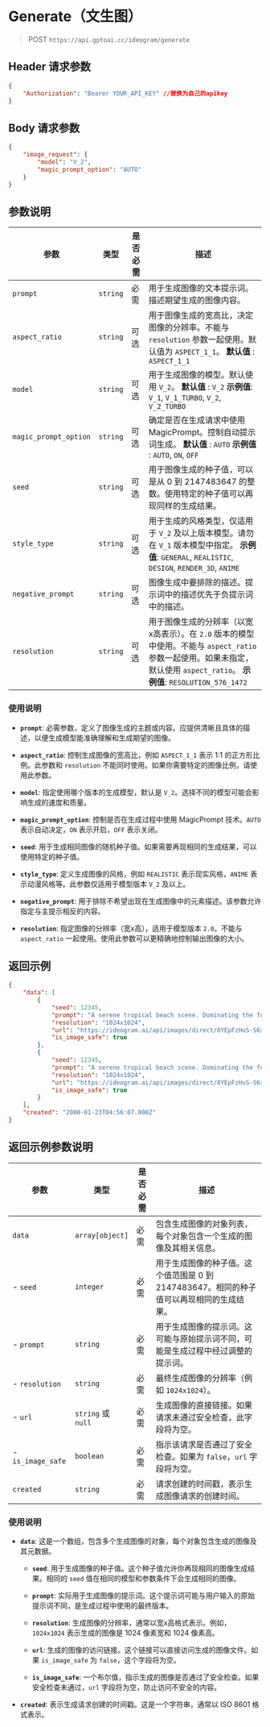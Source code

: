 # Generate（文生图）

>POST `https://api.gptoai.cc/ideogram/generate`

## Header 请求参数
```json
{
    "Authorization": "Bearer YOUR_API_KEY" //替换为自己的apikey
}
```
## Body 请求参数
```json
{
    "image_request": {
        "model": "V_2",
        "magic_prompt_option": "AUTO"
    }
}
```

## 参数说明

| 参数                   | 类型     | 是否必需 | 描述                                                                                                                                                     |
|------------------------|----------|----------|----------------------------------------------------------------------------------------------------------------------------------------------------------|
| `prompt`               | `string` | 必需     | 用于生成图像的文本提示词。描述期望生成的图像内容。                                                                                                       |
| `aspect_ratio`         | `string` | 可选     | 用于图像生成的宽高比，决定图像的分辨率。不能与 `resolution` 参数一起使用。默认值为 `ASPECT_1_1`。  **默认值** : `ASPECT_1_1`                                                |
| `model`                | `string` | 可选     | 用于生成图像的模型。默认使用 `V_2`。  **默认值** : `V_2`  **示例值**: `V_1`, `V_1_TURBO`, `V_2`, `V_2_TURBO`       |
| `magic_prompt_option`  | `string` | 可选     | 确定是否在生成请求中使用 MagicPrompt。控制自动提示词生成。 **默认值** : `AUTO`  **示例值** : `AUTO`, `ON`, `OFF`  |
| `seed`                 | `string` | 可选     | 用于图像生成的种子值，可以是从 0 到 2147483647 的整数。使用特定的种子值可以再现同样的生成结果。                                                         |
| `style_type`           | `string` | 可选     | 用于生成的风格类型，仅适用于 `V_2` 及以上版本模型。请勿在 `V_1` 版本模型中指定。 **示例值**: `GENERAL`, `REALISTIC`, `DESIGN`, `RENDER_3D`, `ANIME` |
| `negative_prompt`      | `string` | 可选     | 图像生成中要排除的描述。提示词中的描述优先于负提示词中的描述。                                                                                           |
| `resolution`           | `string` | 可选     | 用于图像生成的分辨率（以宽x高表示）。在 `2.0` 版本的模型中使用。不能与 `aspect_ratio` 参数一起使用。如果未指定，默认使用 `aspect_ratio`。  **示例值**: `RESOLUTION_576_1472`  |

### 使用说明

- **`prompt`**: 必需参数，定义了图像生成的主题或内容。应提供清晰且具体的描述，以便生成模型能准确理解和生成期望的图像。
  
- **`aspect_ratio`**: 控制生成图像的宽高比，例如 `ASPECT_1_1` 表示 1:1 的正方形比例。此参数和 `resolution` 不能同时使用。如果你需要特定的图像比例，请使用此参数。

- **`model`**: 指定使用哪个版本的生成模型，默认是 `V_2`。选择不同的模型可能会影响生成的速度和质量。

- **`magic_prompt_option`**: 控制是否在生成过程中使用 MagicPrompt 技术。`AUTO` 表示自动决定，`ON` 表示开启，`OFF` 表示关闭。

- **`seed`**: 用于生成相同图像的随机种子值。如果需要再现相同的生成结果，可以使用特定的种子值。

- **`style_type`**: 定义生成图像的风格，例如 `REALISTIC` 表示现实风格，`ANIME` 表示动漫风格等。此参数仅适用于模型版本 `V_2` 及以上。

- **`negative_prompt`**: 用于排除不希望出现在生成图像中的元素描述。该参数允许指定与主提示相反的内容。

- **`resolution`**: 指定图像的分辨率（宽x高），适用于模型版本 `2.0`。不能与 `aspect_ratio` 一起使用。使用此参数可以更精确地控制输出图像的大小。


## 返回示例
```json
{
    "data": [
        {
            "seed": 12345,
            "prompt": "A serene tropical beach scene. Dominating the foreground are tall palm trees with lush green leaves, standing tall against a backdrop of a sandy beach. The beach leads to the azure waters of the sea, which gently kisses the shoreline. In the distance, there's an island or landmass with a silhouette of what appears to be a lighthouse or tower. The sky above is painted with fluffy white clouds, some of which are tinged with hues of pink and orange, suggesting either a sunrise or sunset.",
            "resolution": "1024x1024",
            "url": "https://ideogram.ai/api/images/direct/8YEpFzHuS-S6xXEGmCsf7g",
            "is_image_safe": true
        },
        {
            "seed": 12345,
            "prompt": "A serene tropical beach scene. Dominating the foreground are tall palm trees with lush green leaves, standing tall against a backdrop of a sandy beach. The beach leads to the azure waters of the sea, which gently kisses the shoreline. In the distance, there's an island or landmass with a silhouette of what appears to be a lighthouse or tower. The sky above is painted with fluffy white clouds, some of which are tinged with hues of pink and orange, suggesting either a sunrise or sunset.",
            "resolution": "1024x1024",
            "url": "https://ideogram.ai/api/images/direct/8YEpFzHuS-S6xXEGmCsf7g",
            "is_image_safe": true
        }
    ],
    "created": "2000-01-23T04:56:07.000Z"
}
```

## 返回示例参数说明

| 参数             | 类型                    | 是否必需 | 描述                   |
|------------------|-------------------------|----------|------------------------------------------------------------------------------------------------------------------------------------------|
| `data`           | `array[object]`         | 必需     | 包含生成图像的对象列表，每个对象包含一个生成的图像及其相关信息。                                                                         |
| - `seed`         | `integer`               | 必需     | 用于生成图像的种子值。这个值范围是 0 到 2147483647。相同的种子值可以再现相同的生成结果。                    |
| - `prompt`       | `string`                | 必需     | 用于生成图像的提示词。这可能与原始提示词不同，可能是生成过程中经过调整的提示词。              |
| - `resolution`   | `string`                | 必需     | 最终生成图像的分辨率（例如 `1024x1024`）。                                          |
| - `url`          | `string` 或 `null`      | 必需     | 生成图像的直接链接。如果请求未通过安全检查，此字段将为空。                                               |
| - `is_image_safe`| `boolean`               | 必需     | 指示该请求是否通过了安全检查。如果为 `false`，`url` 字段将为空。                                            |
| `created`        | `string`                | 必需     | 请求创建的时间戳，表示生成图像请求的创建时间。                                                                                           |

### 使用说明

- **`data`**: 这是一个数组，包含多个生成图像的对象，每个对象包含生成的图像及其元数据。

  - **`seed`**: 用于生成图像的种子值。这个种子值允许你再现相同的图像生成结果。相同的 `seed` 值在相同的模型和参数条件下会生成相同的图像。

  - **`prompt`**: 实际用于生成图像的提示词。这个提示词可能与用户输入的原始提示词不同，是生成过程中使用的最终版本。

  - **`resolution`**: 生成图像的分辨率，通常以宽x高格式表示。例如，`1024x1024` 表示生成的图像是 1024 像素宽和 1024 像素高。

  - **`url`**: 生成的图像的访问链接。这个链接可以直接访问生成的图像文件。如果 `is_image_safe` 为 `false`，这个字段将为空。

  - **`is_image_safe`**: 一个布尔值，指示生成的图像是否通过了安全检查。如果安全检查未通过，`url` 字段将为空，防止访问不安全的内容。

- **`created`**: 表示生成请求创建的时间戳。这是一个字符串，通常以 ISO 8601 格式表示。
